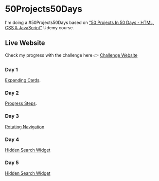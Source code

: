 # 50Projects50Days

I'm doing a #50Projects50Days based on ["50 Projects In 50 Days - HTML, CSS & JavaScript"](https://www.udemy.com/course/50-projects-50-days/) Udemy course.

## Live Website

Check my progress with the challenge here 👉 [Challenge Website](https://eligarlo-50projects50days.netlify.app/)

### Day 1

[Expanding Cards](https://github.com/eligarlo/50Projects50Days/tree/master/public/Day%201%20-%20Expanding%20Cards).

### Day 2

[Progress Steps](https://github.com/eligarlo/50Projects50Days/tree/master/public/Day%202%20-%20Progress%20Steps).

### Day 3

[Rotating Navigation](https://github.com/eligarlo/50Projects50Days/tree/master/public/Day%203%20-%Rotating%Navigation)

### Day 4

[Hidden Search Widget](https://github.com/eligarlo/50Projects50Days/tree/master/public/Day%204%20-%20Hidden%20Search%20Widget)

### Day 5

[Hidden Search Widget](https://github.com/eligarlo/50Projects50Days/tree/master/public/Day%205%20-%Blurry%Loading)

